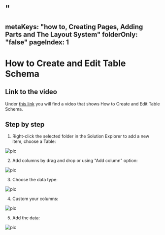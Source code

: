# "
metaKeys: "how to, Creating Pages, Adding Parts and The Layout System"
folderOnly: "false"
pageIndex: 1
---
# How to Create and Edit Table Schema

## Link to the video

Under [this link](https://profitbasedocs.blob.core.windows.net/videos/Tables%20-%20Intro%20-%20creating%2C%20editing%2C%20table%20schema%2C%20columns%20and%20their%20properties.mp4) you will find a video that shows How to Create and Edit Table Schema. 
<br/>

## Step by step

1. Right-click the selected folder in the Solution Explorer to add a new item, choose a Table:

![pic](https://profitbasedocs.blob.core.windows.net/images/HTtb%20(1).png)

2. Add columns by drag and drop or using "Add column" option:

![pic](https://profitbasedocs.blob.core.windows.net/images/HTtb%20(2).png)

3. Choose the data type:

![pic](https://profitbasedocs.blob.core.windows.net/images/HTtb%20(3).png)

4. Custom your columns:

![pic](https://profitbasedocs.blob.core.windows.net/images/HTtb%20(4).png)

5. Add the data:

![pic](https://profitbasedocs.blob.core.windows.net/images/HTtb%20(5).png)
